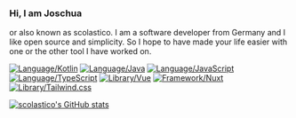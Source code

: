 ### Hi, I am Joschua
or also known as scolastico. I am a software developer from Germany and I like open source and simplicity. So I hope to have made your life easier with one or the other tool I have worked on.

[![Language/Kotlin](https://img.shields.io/badge/language-Kotlin-informational)](https://kotlinlang.org)
[![Language/Java](https://img.shields.io/badge/language-Java-informational)](https://www.java.com)
[![Language/JavaScript](https://img.shields.io/badge/language-JavaScript-informational)](https://developer.mozilla.org/en-US/docs/Web/JavaScript)
[![Language/TypeScript](https://img.shields.io/badge/language-TypeScript-informational)](https://www.typescriptlang.org)
[![Library/Vue](https://img.shields.io/badge/library-Vue-informational)](https://vuejs.org)
[![Framework/Nuxt](https://img.shields.io/badge/framework-Nuxt-informational)](https://nuxtjs.org)
[![Library/Tailwind.css](https://img.shields.io/badge/library-Tailwind.css-informational)](https://tailwindcss.com)

[![scolastico's GitHub stats](https://github-readme-stats.vercel.app/api?username=scolastico)](#)

